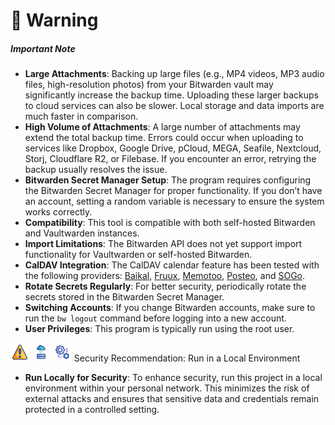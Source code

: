 # 📢 Warning
##### **Important Note**

- **Large Attachments**: Backing up large files (e.g., MP4 videos, MP3 audio files, high-resolution photos) from your Bitwarden vault may significantly increase the backup time. Uploading these larger backups to cloud services can also be slower. Local storage and data imports are much faster in comparison.
- **High Volume of Attachments**: A large number of attachments may extend the total backup time. Errors could occur when uploading to services like Dropbox, Google Drive, pCloud, MEGA, Seafile, Nextcloud, Storj, Cloudflare R2, or Filebase. If you encounter an error, retrying the backup usually resolves the issue.
- **Bitwarden Secret Manager Setup**: The program requires configuring the Bitwarden Secret Manager for proper functionality. If you don’t have an account, setting a random variable is necessary to ensure the system works correctly.
- **Compatibility**: This tool is compatible with both self-hosted Bitwarden and Vaultwarden instances.
- **Import Limitations**: The Bitwarden API does not yet support import functionality for Vaultwarden or self-hosted Bitwarden.
- **CalDAV Integration**: The CalDAV calendar feature has been tested with the following providers: [Baikal](https://github.com/sabre-io/Baikal), [Fruux](https://fruux.com), [Memotoo](https://www.memotoo.com), [Posteo](https://posteo.de), and [SOGo](https://www.sogo.nu/).
- **Rotate Secrets Regularly**: For better security, periodically rotate the secrets stored in the Bitwarden Secret Manager.
- **Switching Accounts**: If you change Bitwarden accounts, make sure to run the `bw logout` command before logging into a new account.
- **User Privileges**: This program is typically run using the root user.

<div style={{ display: 'inline-flex', alignItems: 'center', marginBottom: '20px' }}>
  <img src="https://raw.githubusercontent.com/querylab/svg/main/alert1.gif" width="30" style={{ marginRight: '10px' }} />
  <img src="https://raw.githubusercontent.com/querylab/svg/main/cloud1.gif" width="30" style={{ marginRight: '10px' }} />
  <img src="https://raw.githubusercontent.com/querylab/svg/main/process2.gif" width="30" style={{ marginRight: '10px' }} />
  <span style={{ fontSize: '23px', fontWeight: 'bold', color: '#FFFFF' }}>Security Recommendation: Run in a Local Environment</span>
</div>

- **Run Locally for Security**: To enhance security, run this project in a local environment within your personal network. This minimizes the risk of external attacks and ensures that sensitive data and credentials remain protected in a controlled setting.
